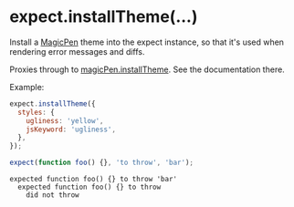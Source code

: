 # expect.installTheme(...)

Install a [MagicPen](https://github.com/sunesimonsen/magicpen) theme into the expect instance,
so that it's used when rendering error messages and diffs.

Proxies through to [magicPen.installTheme](https://github.com/sunesimonsen/magicpen#installthemetheme-installthemeformat-theme-installthemeformats-theme). See the documentation there.

Example:

```js
expect.installTheme({
  styles: {
    ugliness: 'yellow',
    jsKeyword: 'ugliness',
  },
});

expect(function foo() {}, 'to throw', 'bar');
```

```output
expected function foo() {} to throw 'bar'
  expected function foo() {} to throw
    did not throw
```
